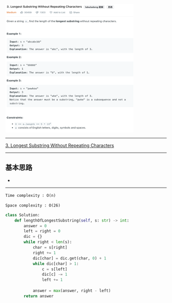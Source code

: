 <img src="2022-11-24-22-29-19.png" width="400" height="400"/>

___
[3. Longest Substring Without Repeating Characters](https://leetcode.com/problems/longest-substring-without-repeating-characters/)
___

## 基本思路
* 

___

`Time complexity : O(n)`

`Space complexity : O(26)`
```python
class Solution:
    def lengthOfLongestSubstring(self, s: str) -> int:
        answer = 0
        left = right = 0
        dic = {}
        while right < len(s):
            char = s[right]
            right += 1
            dic[char] = dic.get(char, 0) + 1
            while dic[char] > 1:
                c = s[left]
                dic[c] -= 1
                left += 1
                
            answer = max(answer, right - left)
        return answer
```